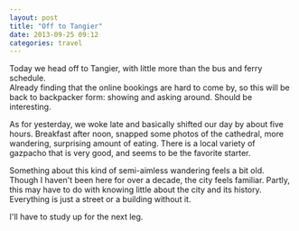 ```yaml
---
layout: post
title: "Off to Tangier"
date: 2013-09-25 09:12
categories: travel
---
```


Today we head off to Tangier, with little more than the bus and ferry schedule.  
Already finding that the online bookings are hard to come by, so this will be 
back to backpacker form: showing and asking around. Should be interesting.  

As for yesterday, we woke late and basically shifted our day by about five hours. Breakfast after noon, snapped some photos of the cathedral, more wandering, surprising amount of eating. There is a local variety of gazpacho that is very good, and seems to be the favorite starter.

Something about this kind of semi-aimless wandering feels a bit old. Though I haven't been here for over a decade, the city feels familiar.  Partly, this may have to do with knowing little about the city and its history.  Everything is just a street or a building without it.  

I'll have to study up for the next leg.
